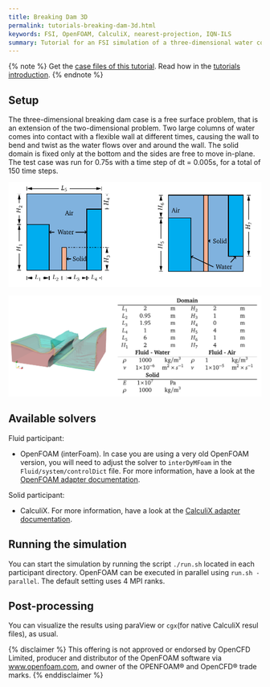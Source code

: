```yaml
---
title: Breaking Dam 3D
permalink: tutorials-breaking-dam-3d.html
keywords: FSI, OpenFOAM, CalculiX, nearest-projection, IQN-ILS
summary: Tutorial for an FSI simulation of a three-dimensional water column striking a flexible wall, based on the two-dimensional case.
---
```


{% note %}
Get the [case files of this tutorial](https://github.com/precice/tutorials/tree/master/breaking-dam-3d). Read how in the [tutorials introduction](https://www.precice.org/tutorials.html).
{% endnote %}

## Setup

The three-dimensional breaking dam case is a free surface problem, that is an extension of the two-dimensional problem. Two large columns of water comes into contact with a flexible wall at different times, causing the wall to bend and twist as the water flows over and around the wall. The solid domain is fixed only at the bottom and the sides are free to move in-plane. The test case was run for 0.75s with a time step of dt = 0.005s, for a total of 150 time steps.

![domain](images/domain.png)

![domain](images/properties.png)

## Available solvers

Fluid participant:

* OpenFOAM (interFoam). In case you are using a very old OpenFOAM version, you will need to adjust the solver to `interDyMFoam` in the `Fluid/system/controlDict` file. For more information, have a look at the [OpenFOAM adapter documentation](https://www.precice.org/adapter-openfoam-overview.html).

Solid participant:

* CalculiX. For more information, have a look at the [CalculiX adapter documentation](https://www.precice.org/adapter-calculix-overview.html).

## Running the simulation

You can start the simulation by running the script `./run.sh` located in each participant directory. OpenFOAM can be executed in parallel using `run.sh -parallel`. The default setting uses 4 MPI ranks.

## Post-processing

You can visualize the results using paraView or `cgx`(for native CalculiX resul files), as usual.

{% disclaimer %}
This offering is not approved or endorsed by OpenCFD Limited, producer and distributor of the OpenFOAM software via www.openfoam.com, and owner of the OPENFOAM®  and OpenCFD®  trade marks.
{% enddisclaimer %}

